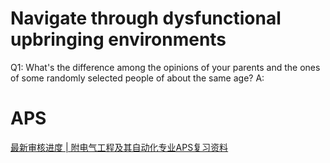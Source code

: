 # Navigate through dysfunctional upbringing environments
Q1: What's the difference among the opinions of your parents and the ones of some randomly selected people of about the same age?
A: 
# APS
[最新审核进度 | 附电气工程及其自动化专业APS复习资料](https://zhuanlan.zhihu.com/p/91614666)